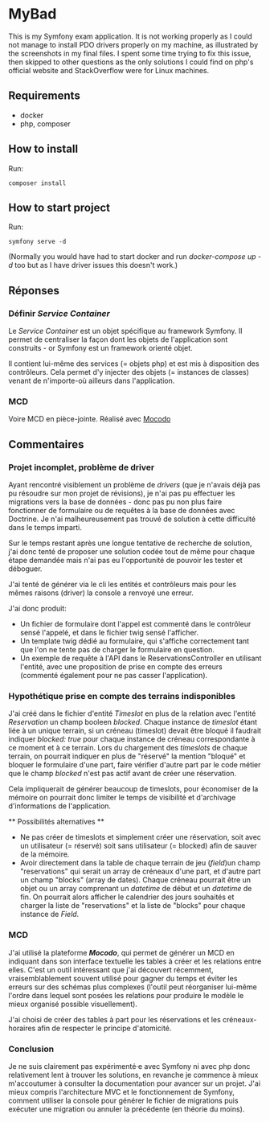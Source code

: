 # MyBad

This is my Symfony exam application.
It is not working properly as I could not manage to install PDO drivers properly on my machine, as illustrated by the screenshots in my final files.
I spent some time trying to fix this issue, then skipped to other questions as the only solutions I could find on php's official website and StackOverflow were for Linux machines.

## Requirements

- docker
- php, composer

## How to install

Run:

```
composer install
```

## How to start project

Run:

```
symfony serve -d
```

(Normally you would have had to start docker and run _docker-compose up -d_ too but as I have driver issues this doesn't work.)

## Réponses

### Définir _Service Container_

Le _Service Container_ est un objet spécifique au framework Symfony. Il permet de centraliser la façon dont les objets de l'application sont construits - or Symfony est un framework orienté objet.

Il contient lui-même des services (= objets php) et est mis à disposition des contrôleurs. Cela permet d'y injecter des objets (= instances de classes) venant de n'importe-où ailleurs dans l'application.

### MCD

Voire MCD en pièce-jointe. Réalisé avec [Mocodo](https://www.mocodo.net/)

## Commentaires

### Projet incomplet, problème de driver

Ayant rencontré visiblement un problème de _drivers_ (que je n'avais déjà pas pu résoudre sur mon projet de révisions), je n'ai pas pu effectuer les migrations vers la base de données - donc pas pu non plus faire fonctionner de formulaire ou de requêtes à la base de données avec Doctrine. Je n'ai malheureusement pas trouvé de solution à cette difficulté dans le temps imparti.

Sur le temps restant après une longue tentative de recherche de solution, j'ai donc tenté de proposer une solution codée tout de même pour chaque étape demandée mais n'ai pas eu l'opportunité de pouvoir les tester et déboguer.

J'ai tenté de générer via le cli les entités et contrôleurs mais pour les mêmes raisons (driver) la console a renvoyé une erreur.

J'ai donc produit:

- Un fichier de formulaire dont l'appel est commenté dans le contrôleur sensé l'appelé, et dans le fichier twig sensé l'afficher.
- Un template twig dédié au formulaire, qui s'affiche correctement tant que l'on ne tente pas de charger le formulaire en question.
- Un exemple de requête à l'API dans le ReservationsController en utilisant l'entité, avec une proposition de prise en compte des erreurs (commenté également pour ne pas casser l'application).

### Hypothétique prise en compte des terrains indisponibles

J'ai créé dans le fichier d'entité _Timeslot_ en plus de la relation avec l'entité _Reservation_ un champ booleen _blocked_. Chaque instance de _timeslot_ étant liée à un unique terrain, si un créneau (timeslot) devait être bloqué il faudrait indiquer _blocked: true_ pour chaque instance de créneau correspondante à ce moment et à ce terrain.
Lors du chargement des _timeslots_ de chaque terrain, on pourrait indiquer en plus de "réservé" la mention "bloqué" et bloquer le formulaire d'une part, faire vérifier d'autre part par le code métier que le champ _blocked_ n'est pas actif avant de créer une réservation.

Cela impliquerait de générer beaucoup de timeslots, pour économiser de la mémoire on pourrait donc limiter le temps de visibilité et d'archivage d'informations de l'application.

** Possibilités alternatives **

- Ne pas créer de timeslots et simplement créer une réservation, soit avec un utilisateur (= réservé) soit sans utilisateur (= blocked) afin de sauver de la mémoire.
- Avoir directement dans la table de chaque terrain de jeu (_field_)un champ "reservations" qui serait un array de créneaux d'une part, et d'autre part un champ "blocks" (array de dates). Chaque créneau pourrait être un objet ou un array comprenant un _datetime_ de début et un _datetime_ de fin. On pourrait alors afficher le calendrier des jours souhaités et charger la liste de "reservations" et la liste de "blocks" pour chaque instance de _Field_.

### MCD

J'ai utilisé la plateforme **_Mocodo_**, qui permet de générer un MCD en indiquant dans son interface textuelle les tables à créer et les relations entre elles. C'est un outil intéressant que j'ai découvert récemment, vraisemblablement souvent utilisé pour gagner du temps et éviter les erreurs sur des schémas plus complexes (l'outil peut réorganiser lui-même l'ordre dans lequel sont posées les relations pour produire le modèle le mieux organisé possible visuellement).

J'ai choisi de créer des tables à part pour les réservations et les créneaux-horaires afin de respecter le principe d'atomicité.

### Conclusion

Je ne suis clairement pas expérimenté·e avec Symfony ni avec php donc relativement lent à trouver les solutions, en revanche je commence à mieux m'accoutumer à consulter la documentation pour avancer sur un projet. J'ai mieux compris l'architecture MVC et le fonctionnement de Symfony, comment utiliser la console pour générer le fichier de migrations puis exécuter une migration ou annuler la précédente (en théorie du moins).
